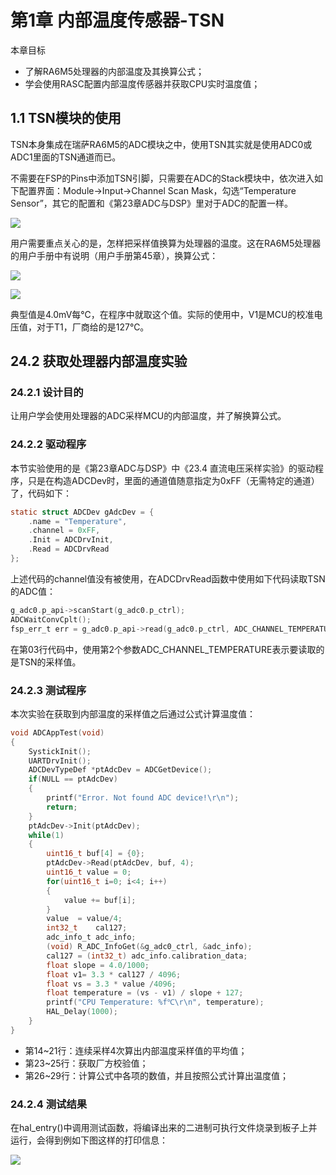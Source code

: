 # 第1章 内部温度传感器-TSN

本章目标

- 了解RA6M5处理器的内部温度及其换算公式；
- 学会使用RASC配置内部温度传感器并获取CPU实时温度值； 

## 1.1 TSN模块的使用

TSN本身集成在瑞萨RA6M5的ADC模块之中，使用TSN其实就是使用ADC0或ADC1里面的TSN通道而已。

不需要在FSP的Pins中添加TSN引脚，只需要在ADC的Stack模块中，依次进入如下配置界面：Module->Input->Channel Scan Mask，勾选“Temperature Sensor”，其它的配置和《第23章ADC与DSP》里对于ADC的配置一样。

![](http://photos.100ask.net/renesas-docs/DShanMCU_RA6M5/object_oriented_module_programming_method_in_ARM_embedded_system/chapter-24/image1.png)

用户需要重点关心的是，怎样把采样值换算为处理器的温度。这在RA6M5处理器的用户手册中有说明（用户手册第45章），换算公式：

![](http://photos.100ask.net/renesas-docs/DShanMCU_RA6M5/object_oriented_module_programming_method_in_ARM_embedded_system/chapter-24/image2.jpg)

![](http://photos.100ask.net/renesas-docs/DShanMCU_RA6M5/object_oriented_module_programming_method_in_ARM_embedded_system/chapter-24/image3.png)

典型值是4.0mV每℃，在程序中就取这个值。实际的使用中，V1是MCU的校准电压值，对于T1，厂商给的是127℃。

## 24.2 获取处理器内部温度实验

### 24.2.1 设计目的

让用户学会使用处理器的ADC采样MCU的内部温度，并了解换算公式。

### 24.2.2 驱动程序

本节实验使用的是《第23章ADC与DSP》中《23.4 直流电压采样实验》的驱动程序，只是在构造ADCDev时，里面的通道值随意指定为0xFF（无需特定的通道）了，代码如下：

```c
static struct ADCDev gAdcDev = {
    .name = "Temperature",
    .channel = 0xFF,
    .Init = ADCDrvInit,
    .Read = ADCDrvRead
};
```

上述代码的channel值没有被使用，在ADCDrvRead函数中使用如下代码读取TSN的ADC值：

```c
g_adc0.p_api->scanStart(g_adc0.p_ctrl);
ADCWaitConvCplt();
fsp_err_t err = g_adc0.p_api->read(g_adc0.p_ctrl, ADC_CHANNEL_TEMPERATURE, &value[i]);
```

在第03行代码中，使用第2个参数ADC_CHANNEL_TEMPERATURE表示要读取的是TSN的采样值。

### 24.2.3 测试程序

本次实验在获取到内部温度的采样值之后通过公式计算温度值：

```c
void ADCAppTest(void)
{
    SystickInit();
    UARTDrvInit();
    ADCDevTypeDef *ptAdcDev = ADCGetDevice();
    if(NULL == ptAdcDev)
    {
        printf("Error. Not found ADC device!\r\n");
        return;
    }
    ptAdcDev->Init(ptAdcDev);
    while(1)
    {
        uint16_t buf[4] = {0};
        ptAdcDev->Read(ptAdcDev, buf, 4);
        uint16_t value = 0;
        for(uint16_t i=0; i<4; i++)
        {
            value += buf[i];
        }
        value  = value/4;
        int32_t    cal127;
        adc_info_t adc_info;
        (void) R_ADC_InfoGet(&g_adc0_ctrl, &adc_info);
        cal127 = (int32_t) adc_info.calibration_data;
        float slope = 4.0/1000;
        float v1= 3.3 * cal127 / 4096;
        float vs = 3.3 * value /4096;
        float temperature = (vs - v1) / slope + 127;
        printf("CPU Temperature: %f℃\r\n", temperature);
        HAL_Delay(1000);
    }
}
```

- 第14~21行：连续采样4次算出内部温度采样值的平均值；
- 第23~25行：获取厂方校验值；
- 第26~29行：计算公式中各项的数值，并且按照公式计算出温度值；

### 24.2.4 测试结果

在hal_entry()中调用测试函数，将编译出来的二进制可执行文件烧录到板子上并运行，会得到例如下图这样的打印信息：

![](http://photos.100ask.net/renesas-docs/DShanMCU_RA6M5/object_oriented_module_programming_method_in_ARM_embedded_system/chapter-24/image4.png)
